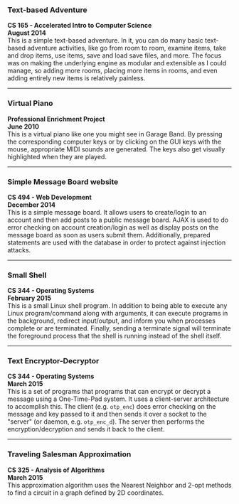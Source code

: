 ### Text-based Adventure  
**CS 165 - Accelerated Intro to Computer Science**  
**August 2014**  
This is a simple text-based adventure.  In it, you can do many basic text-based adventure activities, like go from room to room, examine items, take and drop items, use items, save and load save files, and more.  The focus was on making the underlying engine as modular and extensible as I could manage, so adding more rooms, placing more items in rooms, and even adding entirely new items is relatively painless.

---

### Virtual Piano  
**Professional Enrichment Project**  
**June 2010**  
This is a virtual piano like one you might see in Garage Band.  By pressing the corresponding computer keys or by clicking on the GUI keys with the mouse, appropriate MIDI sounds are generated.  The keys also get visually highlighted when they are played.

---

### Simple Message Board website 
**CS 494 - Web Development**  
**December 2014**  
This is a simple message board.  It allows users to create/login to an account and then add posts to a public message board.  AJAX is used to do error checking on account creation/login as well as display posts on the message board as soon as users submit them.  Additionally, prepared statements are used with the database in order to protect against injection attacks.

---

### Small Shell
**CS 344 - Operating Systems**  
**February 2015**  
This is a small Linux shell program.  In addition to being able to execute any Linux program/command along with arguments, it can execute programs in the background, redirect input/output, and inform you when processes complete or are terminated.  Finally, sending a terminate signal will terminate the foreground process that the shell is running instead of the shell itself.

---

### Text Encryptor-Decryptor
**CS 344 - Operating Systems**  
**March 2015**  
This is a set of programs that programs that can encrypt or decrypt a message using a One-Time-Pad system.  It uses a client-server architecture to accomplish this.  The client (e.g. `otp_enc`) does error checking on the message and key passed to it and then sends it over a socket to the "server" (or daemon, e.g. `otp_enc_d`).  The server then performs the encryption/decryption and sends it back to the client.

---

### Traveling Salesman Approximation
**CS 325 - Analysis of Algorithms**  
**March 2015**  
This approximation algorithm uses the Nearest Neighbor and 2-opt methods to find a circuit in a graph defined by 2D coordinates.
